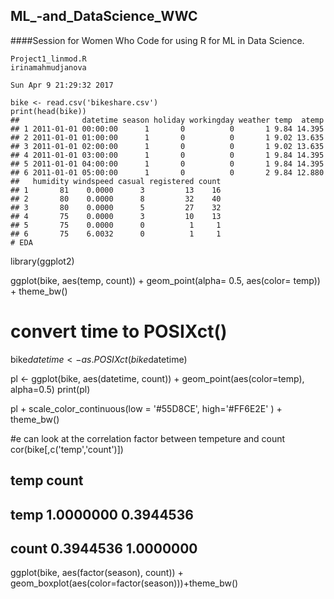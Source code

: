 ## ML_-and_DataScience_WWC
####Session for Women Who Code for using R for ML in Data Science.
    
    Project1_linmod.R
    irinamahmudjanova

    Sun Apr 9 21:29:32 2017

    bike <- read.csv('bikeshare.csv')
    print(head(bike))
    ##              datetime season holiday workingday weather temp  atemp
    ## 1 2011-01-01 00:00:00      1       0          0       1 9.84 14.395
    ## 2 2011-01-01 01:00:00      1       0          0       1 9.02 13.635
    ## 3 2011-01-01 02:00:00      1       0          0       1 9.02 13.635
    ## 4 2011-01-01 03:00:00      1       0          0       1 9.84 14.395
    ## 5 2011-01-01 04:00:00      1       0          0       1 9.84 14.395
    ## 6 2011-01-01 05:00:00      1       0          0       2 9.84 12.880
    ##   humidity windspeed casual registered count
    ## 1       81    0.0000      3         13    16
    ## 2       80    0.0000      8         32    40
    ## 3       80    0.0000      5         27    32
    ## 4       75    0.0000      3         10    13
    ## 5       75    0.0000      0          1     1
    ## 6       75    6.0032      0          1     1
    # EDA

library(ggplot2)

ggplot(bike, aes(temp, count)) + geom_point(alpha= 0.5, aes(color= temp)) + theme_bw()


# convert time to POSIXct()
bike$datetime <- as.POSIXct(bike$datetime)

pl <- ggplot(bike, aes(datetime, count)) + geom_point(aes(color=temp), alpha=0.5)
print(pl)


pl + scale_color_continuous(low = '#55D8CE', high='#FF6E2E' ) + theme_bw()


#e can look at the correlation factor between tempeture and count
cor(bike[,c('temp','count')])
##            temp     count
## temp  1.0000000 0.3944536
## count 0.3944536 1.0000000
ggplot(bike, aes(factor(season), count)) + geom_boxplot(aes(color=factor(season)))+theme_bw()
